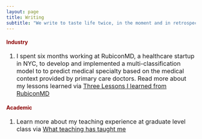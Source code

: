 ```yaml
---
layout: page
title: Writing
subtitle: "We write to taste life twice, in the moment and in retrospect." - Anaïs Nin
---
```


<h4><font color="darkred">Industry</font></h4>
<font size="3">
<ol>
<li>I spent six months working at RubiconMD, a healthcare startup in NYC, to develop and implemented a multi-classification model to to predict medical specialty based on the medical context provided by primary care doctors. Read more about my lessons learned via <a href='https://www.linkedin.com/pulse/three-lessons-i-learned-from-rubiconmd-nhung-le/' target="_blank">Three Lessons I learned from RubiconMD</a></li>
</ol>
</font>

<h4><font color="darkred">Academic</font></h4>
<font size="3">
<ol>
<li>Learn more about my teaching experience at graduate level class via <a href='https://www.facebook.com/notes/nhung-le/what-teaching-has-taught-me/10157030666672169/' target="_blank">What teaching has taught me</a></li>
</ol>
</font>

